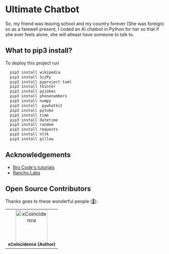 # Ultimate Chatbot

So, my friend was leaving school and my country forever (She was foreign) so as a farewell present, I coded an AI chatbot in Python for her so that if she ever feels alone, she will atleast have someone to talk to.


## What to pip3 install?

To deploy this project run

```python
  pip3 install wikipedia
  pip3 install SciPy
  pip3 install pyproject-toml
  pip3 install tkinter
  pip3 install pyjokes
  pip3 install phonenumbers
  pip3 install numpy
  pip3 install  pywhatkit
  pip3 install pytube
  pip3 install time
  pip3 install datetime
  pip3 install random
  pip3 install requests
  pip3 install nltk
  pip3 install pillow
```


## Acknowledgements

 - [Bro Code's tutorials](https://www.youtube.com/@BroCodez)
 - [Rancho Labs](https://www.rancholabs.com)

## Open Source Contributors

Thanks goes to these wonderful people ([:hugs:](https://allcontributors.org/docs/en/emoji-key)):

<!-- ALL-CONTRIBUTORS-LIST:START - Do not remove or modify this section unless you want to add code to this project and contribute to master branch-->
<!-- prettier-ignore-start -->
<!-- markdownlint-disable -->
<!-- KEEP IN MIND THAT ONLY 4 PROFILES CAN BE IN ONE LINE SO JUST USE ANOTHER <tr> and </tr> TO CREATE AND FINISH A LINE -->
<table>
    <tbody>
        <tr>
            <td align="center">
                <a href="https://www.github.com/ssh-root-xcoin">
                    <img src="https://avatars.githubusercontent.com/u/60308964?v=4" width="100px;" alt="xCoincidence"/>
                    <br />
                    <sub><b>xCoincidence (Author)</b></sub>
                </a> 
            </td>
